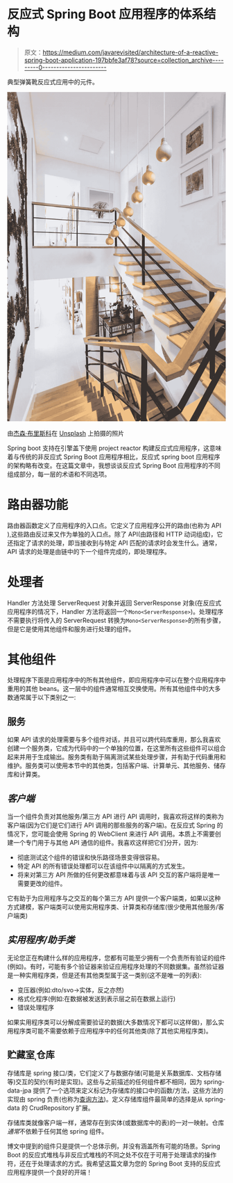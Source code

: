 # 反应式 Spring Boot 应用程序的体系结构

> 原文：<https://medium.com/javarevisited/architecture-of-a-reactive-spring-boot-application-197bbfe3af78?source=collection_archive---------0----------------------->

典型弹簧靴反应式应用中的元件。

![](img/d0f98fdedc54f1a4d98d0c61355e5701.png)

由[杰森·布里斯科](https://unsplash.com/@jsnbrsc?utm_source=unsplash&utm_medium=referral&utm_content=creditCopyText)在 [Unsplash](https://unsplash.com/s/photos/architecture-modern?utm_source=unsplash&utm_medium=referral&utm_content=creditCopyText) 上拍摄的照片

Spring boot 支持在引擎盖下使用 project reactor 构建反应式应用程序，这意味着与传统的非反应式 Spring Boot 应用程序相比，反应式 spring boot 应用程序的架构略有改变。在这篇文章中，我想谈谈反应式 Spring Boot 应用程序的不同组成部分，每一层的术语和不同选项。

# 路由器功能

路由器函数定义了应用程序的入口点。它定义了应用程序公开的路由(也称为 API ),这些路由反过来又作为单独的入口点。除了 API(由路径和 HTTP 动词组成)，它还指定了请求的处理，即当接收到与特定 API 匹配的请求时会发生什么。通常，API 请求的处理是由链中的下一个组件完成的，即处理程序。

# 处理者

Handler 方法处理 ServerRequest 对象并返回 ServerResponse 对象(在反应式应用程序的情况下，Handler 方法将返回一个`Mono<ServerResponse>`)。处理程序不需要执行将传入的 ServerRequest 转换为`Mono<ServerResponse>`的所有步骤，但是它是使用其他组件和服务进行处理的组件。

# 其他组件

处理程序下面是应用程序中的所有其他组件，即应用程序中可以在整个应用程序中重用的其他 beans。这一层中的组件通常相互交换使用。所有其他组件中的大多数通常属于以下类别之一:

## 服务

如果 API 请求的处理需要与多个组件对话，并且可以跨代码库重用，那么我喜欢创建一个服务类，它成为代码中的一个单独的位置，在这里所有这些组件可以组合起来并用于生成输出。服务类有助于隔离测试某些处理步骤，并有助于代码重用和维护。服务类可以使用本节中的其他类，包括客户端、计算单元、其他服务、储存库和计算类。

## *客户端*

当一个组件负责对其他服务/第三方 API 进行 API 调用时，我喜欢将这样的类称为客户端(因为它们是它们进行 API 调用的那些服务的客户端)。在反应式 Spring 的情况下，您可能会使用 Spring 的 WebClient 来进行 API 调用。本质上不需要创建一个专门用于与其他 API 通信的组件。我喜欢这样把它们分开，因为:

*   彻底测试这个组件的错误和快乐路径场景变得很容易。
*   特定 API 的所有错误处理都可以在该组件中以隔离的方式发生。
*   将来对第三方 API 所做的任何更改都意味着与该 API 交互的客户端将是唯一需要更改的组件。

它有助于为应用程序与之交互的每个第三方 API 提供一个客户端类，如果以这种方式建模，客户端类可以使用实用程序类、计算类和存储库(很少使用其他服务/客户端类)

## *实用程序/助手类*

无论您正在构建什么样的应用程序，您都有可能至少拥有一个负责所有验证的组件(例如)。有时，可能有多个验证器来验证应用程序处理的不同数据集。虽然验证器是一种实用程序类，但是还有其他类型属于这一类别(这不是唯一的列表):

*   变压器(例如:dto/svo->实体，反之亦然)
*   格式化程序(例如:在数据被发送到表示层之前在数据上运行)
*   错误处理程序

如果实用程序类可以分解成需要验证的数据(大多数情况下都可以这样做)，那么实用程序类可能不需要依赖于应用程序中的任何其他类(除了其他实用程序类)。

## 贮藏室ˌ仓库

存储库是 spring 接口/类，它们定义了与数据存储(可能是关系数据库、文档存储等)交互的契约(有时是实现)。这些与之前描述的任何组件都不相同，因为 spring-data-jpa 提供了一个选项来定义标记为存储库的接口中的函数/方法，这些方法的实现由 spring 负责(也称为[查询方法](https://docs.spring.io/spring-data/jpa/docs/current/reference/html/#repositories.query-methods.details))。定义存储库组件最简单的选择是从 spring-data 的 CrudRepository 扩展。

存储库类就像客户端一样，通常存在到实体(或数据库中的表)的一对一映射。仓库*通常*不依赖于任何其他 spring 组件。

博文中提到的组件只是提供一个总体示例，并没有涵盖所有可能的场景。Spring Boot 的反应式堆栈与非反应式堆栈的不同之处不仅在于可用于处理请求的操作符，还在于处理请求的方式。我希望这篇文章为您的 Spring Boot 支持的反应式应用程序提供一个良好的开端！